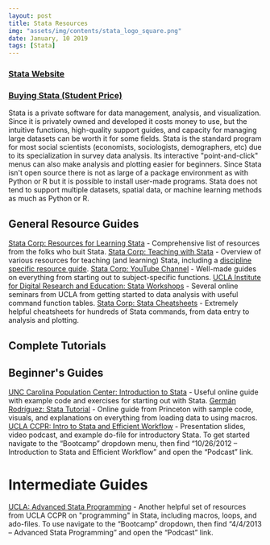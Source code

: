```yaml
---
layout: post
title: Stata Resources
img: "assets/img/contents/stata_logo_square.png"
date: January, 10 2019
tags: [Stata]
---
```



### [Stata Website](https://www.stata.com/)
### [Buying Stata (Student Price)](https://www.stata.com/order/new/edu/gradplans/student-pricing/)

Stata is a private software for data management, analysis, and visualization. Since it is privately owned and developed it costs money to use, but the intuitive functions, high-quality support guides, and capacity for managing large datasets can be worth it for some fields. 
Stata is the standard program for most social scientists (economists, sociologists, demographers, etc) due to its specialization in survey data analysis. Its interactive "point-and-click" menus can also make analysis and plotting easier for beginners.
Since Stata isn't open source there is not as large of a package environment as with Python or R but it is possible to install user-made programs. Stata does not tend to support multiple datasets, spatial data, or machine learning methods as much as Python or R.

## General Resource Guides
[Stata Corp: Resources for Learning Stata](https://www.stata.com/links/resources-for-learning-stata/) - Comprehensive list of resources from the folks who buit Stata.
[Stata Corp: Teaching with Stata](https://www.stata.com/teaching-with-stata/) - Overview of various resources for teaching (and learning) Stata, including a [discipline specific resource guide](https://www.stata.com/disciplines/).
[Stata Corp: YouTube Channel](https://www.youtube.com/user/statacorp/playlists) - Well-made guides on everything from starting out to subject-specific functions.
[UCLA Institute for Digital Research and Education: Stata Workshops](https://stats.idre.ucla.edu/other/mult-pkg/seminars/#Stata) - Several online seminars from UCLA from getting started to data analysis with useful command function tables.
[Stata Corp: Stata Cheatsheets](https://www.stata.com/bookstore/statacheatsheets.pdf) - Extremely helpful cheatsheets for hundreds of Stata commands, from data entry to analysis and plotting.

## Complete Tutorials


## Beginner's Guides
[UNC Carolina Population Center: Introduction to Stata](https://www.cpc.unc.edu/research/tools/data_analysis/statatutorial/) - Useful online guide with example code and exercises for starting out with Stata.
[Germán Rodríguez: Stata Tutorial](https://data.princeton.edu/stata) - Online guide from Princeton with sample code, visuals, and explanations on everything from loading data to using macros.
[UCLA CCPR: Intro to Stata and Efficient Workflow](https://ccpr.ucla.edu/services/statistics-and-methods-core-mission/#toggle-id-5) - Presentation slides, video podcast, and example do-file for introductory Stata. To get started navigate to the “Bootcamp” dropdown menu, then find “10/26/2012 – Introduction to Stata and Efficient Workflow” and open the “Podcast” link.


# Intermediate Guides
[UCLA: Advanced Stata Programming](https://ccpr.ucla.edu/services/statistics-and-methods-core-mission/#toggle-id-5) - Another helpful set of resources from UCLA CCPR on "programming" in Stata, including macros, loops, and ado-files. To use navigate to the “Bootcamp” dropdown, then find “4/4/2013 – Advanced Stata Programming” and open the “Podcast” link.
